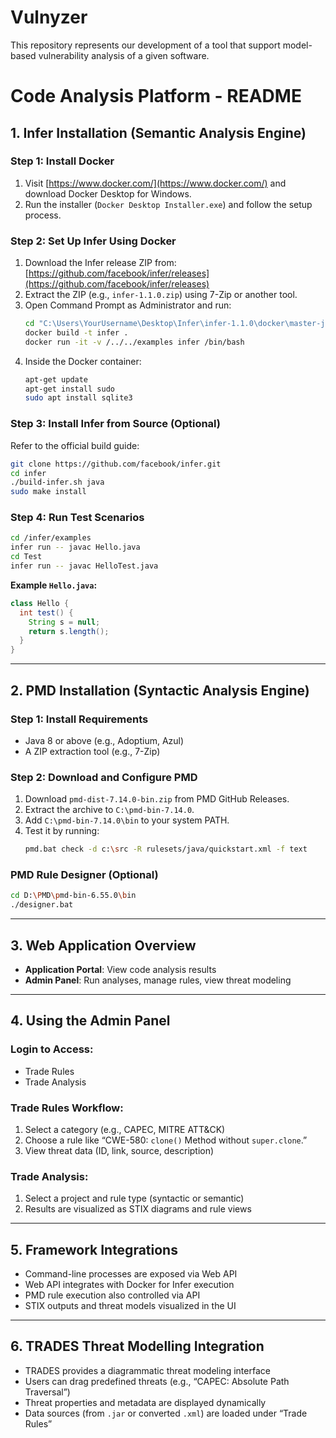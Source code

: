 # Vulnyzer
This repository represents our development of a tool that support model-based vulnerability analysis of a given software.

# Code Analysis Platform - README

## 1. Infer Installation (Semantic Analysis Engine)

### Step 1: Install Docker
1. Visit [https://www.docker.com/](https://www.docker.com/) and download Docker Desktop for Windows.
2. Run the installer (`Docker Desktop Installer.exe`) and follow the setup process.

### Step 2: Set Up Infer Using Docker
1. Download the Infer release ZIP from: [https://github.com/facebook/infer/releases](https://github.com/facebook/infer/releases)
2. Extract the ZIP (e.g., `infer-1.1.0.zip`) using 7-Zip or another tool.
3. Open Command Prompt as Administrator and run:
   ```bash
   cd "C:\Users\YourUsername\Desktop\Infer\infer-1.1.0\docker\master-java"
   docker build -t infer .
   docker run -it -v /../../examples infer /bin/bash
   ```
4. Inside the Docker container:
   ```bash
   apt-get update
   apt-get install sudo
   sudo apt install sqlite3
   ```

### Step 3: Install Infer from Source (Optional)
Refer to the official build guide:
```bash
git clone https://github.com/facebook/infer.git
cd infer
./build-infer.sh java
sudo make install
```

### Step 4: Run Test Scenarios
```bash
cd /infer/examples
infer run -- javac Hello.java
cd Test
infer run -- javac HelloTest.java
```

**Example `Hello.java`:**
```java
class Hello {
  int test() {
    String s = null;
    return s.length();
  }
}
```

---

## 2. PMD Installation (Syntactic Analysis Engine)

### Step 1: Install Requirements
- Java 8 or above (e.g., Adoptium, Azul)
- A ZIP extraction tool (e.g., 7-Zip)

### Step 2: Download and Configure PMD
1. Download `pmd-dist-7.14.0-bin.zip` from PMD GitHub Releases.
2. Extract the archive to `C:\pmd-bin-7.14.0`.
3. Add `C:\pmd-bin-7.14.0\bin` to your system PATH.
4. Test it by running:
   ```bash
   pmd.bat check -d c:\src -R rulesets/java/quickstart.xml -f text
   ```

### PMD Rule Designer (Optional)
```bash
cd D:\PMD\pmd-bin-6.55.0\bin
./designer.bat
```

---

## 3. Web Application Overview

- **Application Portal**: View code analysis results
- **Admin Panel**: Run analyses, manage rules, view threat modeling

---

## 4. Using the Admin Panel

### Login to Access:
- Trade Rules
- Trade Analysis

### Trade Rules Workflow:
1. Select a category (e.g., CAPEC, MITRE ATT&CK)
2. Choose a rule like “CWE-580: `clone()` Method without `super.clone`.”
3. View threat data (ID, link, source, description)

### Trade Analysis:
1. Select a project and rule type (syntactic or semantic)
2. Results are visualized as STIX diagrams and rule views

---

## 5. Framework Integrations

- Command-line processes are exposed via Web API
- Web API integrates with Docker for Infer execution
- PMD rule execution also controlled via API
- STIX outputs and threat models visualized in the UI

---

## 6. TRADES Threat Modelling Integration

- TRADES provides a diagrammatic threat modeling interface
- Users can drag predefined threats (e.g., “CAPEC: Absolute Path Traversal”)
- Threat properties and metadata are displayed dynamically
- Data sources (from `.jar` or converted `.xml`) are loaded under “Trade Rules”

